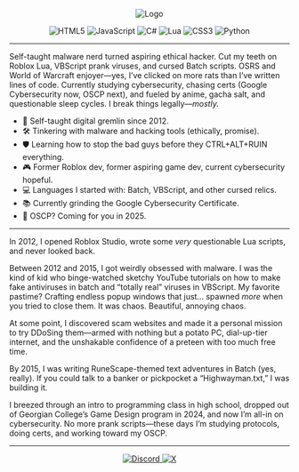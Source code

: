 <p align="center">
  <img src="https://i.imgur.com/KjMQbqg.png" alt="Logo" />
</p>

<div align="center">

  <!-- Programming Languages -->
  <img src="https://img.shields.io/badge/html5-%23E34F26.svg?style=for-the-badge&logo=html5&logoColor=white" alt="HTML5"/>
  <img src="https://img.shields.io/badge/javascript-%23323330.svg?style=for-the-badge&logo=javascript&logoColor=%23F7DF1E" alt="JavaScript"/>
  <img src="https://img.shields.io/badge/c%23-%23239120.svg?style=for-the-badge&logo=csharp&logoColor=white" alt="C#"/>
  <img src="https://img.shields.io/badge/lua-%232C2D72.svg?style=for-the-badge&logo=lua&logoColor=white" alt="Lua"/>
  <img src="https://img.shields.io/badge/css3-%231572B6.svg?style=for-the-badge&logo=css3&logoColor=white" alt="CSS3"/>
  <img src="https://img.shields.io/badge/python-3670A0?style=for-the-badge&logo=python&logoColor=ffdd54" alt="Python"/>

</div>

---

Self-taught malware nerd turned aspiring ethical hacker. Cut my teeth on Roblox Lua, VBScript prank viruses, and cursed Batch scripts. OSRS and World of Warcraft enjoyer—yes, I’ve clicked on more rats than I’ve written lines of code. Currently studying cybersecurity, chasing certs (Google Cybersecurity now, OSCP next), and fueled by anime, gacha salt, and questionable sleep cycles. I break things legally—*mostly.*

- 🧠 Self-taught digital gremlin since 2012.  
- 🛠️ Tinkering with malware and hacking tools (ethically, promise).  
- 🛡️ Learning how to stop the bad guys before they CTRL+ALT+RUIN everything.  
- 🎮 Former Roblox dev, former aspiring game dev, current cybersecurity hopeful.  
- 💻 Languages I started with: Batch, VBScript, and other cursed relics.  
- 📚 Currently grinding the Google Cybersecurity Certificate.  
- 🎯 OSCP? Coming for you in 2025.  

---

In 2012, I opened Roblox Studio, wrote some *very* questionable Lua scripts, and never looked back.

Between 2012 and 2015, I got weirdly obsessed with malware. I was the kind of kid who binge-watched sketchy YouTube tutorials on how to make fake antiviruses in batch and “totally real” viruses in VBScript. My favorite pastime? Crafting endless popup windows that just... spawned *more* when you tried to close them. It was chaos. Beautiful, annoying chaos.

At some point, I discovered scam websites and made it a personal mission to try DDoSing them—armed with nothing but a potato PC, dial-up-tier internet, and the unshakable confidence of a preteen with too much free time.

By 2015, I was writing RuneScape-themed text adventures in Batch (yes, really). If you could talk to a banker or pickpocket a “Highwayman.txt,” I was building it.

I breezed through an intro to programming class in high school, dropped out of Georgian College’s Game Design program in 2024, and now I’m all-in on cybersecurity. No more prank scripts—these days I’m studying protocols, doing certs, and working toward my OSCP.

---

<div align="center">
  <a href="https://discord.gg/ashenwun">
    <img src="https://img.shields.io/badge/Discord-%237289DA.svg?logo=discord&logoColor=white" alt="Discord"/>
  </a>
  <a href="https://x.com/@PrismaKyrie">
    <img src="https://img.shields.io/badge/X-black.svg?logo=X&logoColor=white" alt="X"/>
  </a>
</div>
